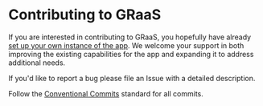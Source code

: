 Contributing to GRaaS
======================

If you are interested in contributing to GRaaS, you hopefully have already [set up your own instance of the app](new-instance-setup.md). We welcome your support in both improving the existing capabilities for the app and expanding it to address additional needs.


If you'd like to report a bug please file an Issue with a detailed description.

Follow the [Conventional Commits](https://www.conventionalcommits.org/en/v1.0.0/) standard for all commits.